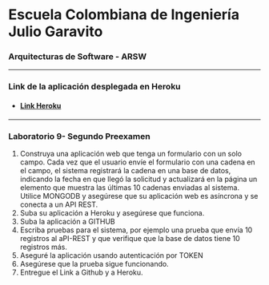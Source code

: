 # Escuela Colombiana de Ingeniería Julio Garavito
### Arquitecturas de Software - ARSW
---
### Link de la aplicación desplegada en Heroku
- #### [Link Heroku](https://arsw09lab.herokuapp.com/)
---
### Laboratorio 9- Segundo Preexamen
1. Construya una aplicación web que tenga un formulario con un solo campo.  Cada vez que el usuario envíe el formulario con una cadena en el campo, el sistema registrará la cadena en una base de datos, indicando la fecha en que llegó la solicitud y actualizará  en la página un elemento que muestra las últimas 10 cadenas enviadas al sistema. Utilice MONGODB y asegúrese que su aplicación web es asíncrona y se conecta a un API REST.
2. Suba su aplicación a Heroku y asegúrese que funciona.
3. Suba la aplicación a GITHUB
4. Escriba pruebas para el sistema, por ejemplo una prueba que envía 10 registros al aPI-REST y que verifique que la base de datos tiene 10 registros más.
5. Aseguré la aplicación usando autenticación por TOKEN
6. Asegúrese que la prueba sigue funcionando.
7. Entregue el Link a Github y a Heroku.
